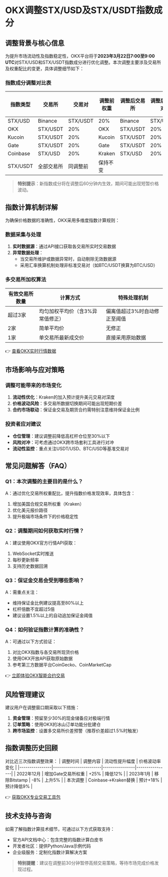# OKX调整STX/USD及STX/USDT指数成分

## 调整背景与核心信息
为提升市场流动性及指数稳定性，OKX平台将于**2023年3月22日7:00至9:00 UTC**对STX/USD和STX/USDT指数成分进行优化调整。本次调整主要涉及交易所及权重配比的变更，具体调整细节如下：

### 指数成分调整对比表
| 指数类型   | 交易所     | 交易对     | 调整前权重 | 调整后交易所 | 调整后交易对 | 调整后权重 |
|------------|------------|------------|------------|--------------|--------------|------------|
| STX/USD    | Binance    | STX/USDT   | 20%        | Binance      | STX/USDT     | 20%        |
| OKX        | STX/USDT   | 20%        | OKX        | STX/USDT     | 20%          |
| Kucoin     | STX/USDT   | 20%        | Kucoin     | STX/USDT     | 20%          |
| Gate       | STX/USDT   | 20%        | Gate       | STX/USDT     | 20%          |
| Coinbase   | STX/USD    | 20%        | Kraken     | STX/USD      | 20%          |
| STX/USDT   | 全部交易所 | 同调整前   | 保持不变   |              |              |            |

> **特别提示**：新指数成分将在调整后60分钟内生效，期间可能出现短暂价格波动。

## 指数计算机制详解
为确保价格数据的准确性，OKX采用多维度指数计算规则：

### 数据采集与处理
1. **实时数据源**：通过API接口获取各交易所实时交易数据
2. **异常数据处理**：
   - 当交易所维护或数据异常时，自动剔除无效数据源
   - 采用汇率换算机制处理非标准交易对（如BTC/USDT换算为BTC/USD）

### 多交易所加权算法
| 有效交易所数量 | 计算方式                          | 特殊处理机制                  |
|----------------|-----------------------------------|-------------------------------|
| 超过3家        | 均匀加权平均价（含3%异常值修正）  | 偏离值超过3%时自动修正至阈值  |
| 2家            | 简单平均价                        | 无修正                        |
| 1家            | 单交易所最新成交价                | 直接采用原始数据              |

👉 [查看OKX实时行情数据](https://bit.ly/okx_welcome)

## 市场影响与应对策略
### 调整可能带来的市场变化
1. **流动性优化**：Kraken的加入预计提升美元交易对深度
2. **价格波动风险**：多交易所数据切换期间可能出现短期价差
3. **合约市场联动**：保证金交易及期货合约需特别注意维持保证金比例

### 投资者应对建议
- **仓位管理**：建议调整前降低高杠杆仓位至30%以下
- **风险对冲**：可考虑通过OKX跨市场套利工具进行对冲
- **流动性监控**：重点关注USDT/USD、BTC/USD等基准交易对

## 常见问题解答（FAQ）

### Q1：本次调整的主要目的是什么？
A：通过优化交易所权重配比，提升指数价格发现效率，具体包含：
1. 增加美国合规交易所权重（Kraken）
2. 优化美元报价路径
3. 提升极端市场条件下的价格稳定性

### Q2：调整期间如何获取实时行情？
A：建议使用OKX官方行情API获取：
1. WebSocket实时推送
2. 每秒更新频率
3. 支持历史数据回溯

### Q3：保证金交易会受到哪些影响？
A：需重点关注：
- 维持保证金比例建议提高至80%以上
- 杠杆倍数不宜超过5倍
- 建议设置1.5%以上的自动追加保证金阈值

### Q4：如何验证指数计算的准确性？
A：可通过以下方式验证：
1. 对比OKX指数与各交易所现货价格
2. 使用OKX开放API获取原始数据
3. 参考第三方数据平台CoinGecko、CoinMarketCap

👉 [立即体验OKX智能合约交易](https://bit.ly/okx_welcome)

## 风险管理建议
建议用户在调整窗口期采取以下措施：
1. **资金管理**：预留至少30%的现金储备应对极端行情
2. **订单策略**：使用OKX的冰山订单功能分批建仓
3. **跨市场监控**：设置多交易所价差预警（推荐价差超过1.5%时触发）

## 指数调整历史回顾
对比近三次指数调整效果：
| 调整时间       | 调整内容               | 流动性提升幅度 | 价格波动率变化 |
|----------------|------------------------|----------------|----------------|
| 2022年12月     | 增加Gate交易所权重     | +25%           | 降低12%        |
| 2023年1月      | 移除Bitstamp           | -8%            | 上升5%         |
| 本次调整       | Coinbase→Kraken替换    | 预计+18%       | 预计降低9%     |

👉 [获取OKX专业交易工具包](https://bit.ly/okx_welcome)

## 技术支持与咨询
如需了解指数计算技术细节，可通过以下方式获取支持：
- 官方API文档中心：包含完整的指数计算白皮书
- 开发者社区：提供Python/Java示例代码
- 企业级服务：定制化指数计算解决方案

> **特别提醒**：建议在调整前30分钟暂停高频交易策略，等待市场完成价格发现过程。
